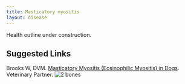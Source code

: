 ```yaml
---
title: Masticatory myositis
layout: disease
---
```


Health outline under construction.

## Suggested Links

Brooks W, DVM. [Masticatory Myositis (Eosinophilic Myositis) in Dogs](https://veterinarypartner.vin.com/default.aspx?pid=19239&catId=102899&id=4952111). Veterinary Partner. ![2 bones](/img/2-bones.gif)
